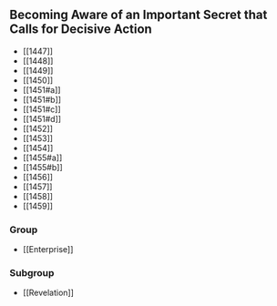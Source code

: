## Becoming Aware of an Important Secret that Calls for Decisive Action

- [[1447]]
- [[1448]]
- [[1449]]
- [[1450]]
- [[1451#a]]
- [[1451#b]]
- [[1451#c]]
- [[1451#d]]
- [[1452]]
- [[1453]]
- [[1454]]
- [[1455#a]]
- [[1455#b]]
- [[1456]]
- [[1457]]
- [[1458]]
- [[1459]]

### Group
- [[Enterprise]]

### Subgroup
- [[Revelation]]


